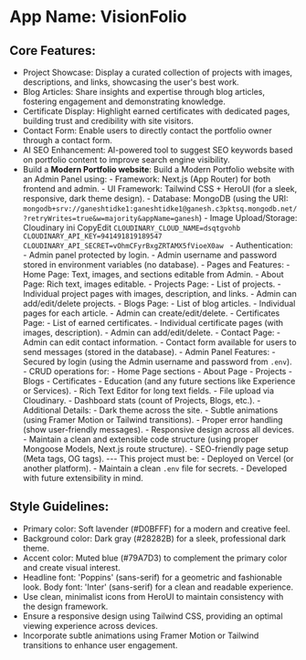 # **App Name**: VisionFolio

## Core Features:

- Project Showcase: Display a curated collection of projects with images, descriptions, and links, showcasing the user's best work.
- Blog Articles: Share insights and expertise through blog articles, fostering engagement and demonstrating knowledge.
- Certificate Display: Highlight earned certificates with dedicated pages, building trust and credibility with site visitors.
- Contact Form: Enable users to directly contact the portfolio owner through a contact form.
- AI SEO Enhancement: AI-powered tool to suggest SEO keywords based on portfolio content to improve search engine visibility.
- Build a **Modern Portfolio website**: Build a Modern Portfolio website with an Admin Panel using:  - Framework: Next.js (App Router) for both frontend and admin. - UI Framework: Tailwind CSS + HeroUI (for a sleek, responsive, dark theme design). - Database: MongoDB (using the URI: `mongodb+srv://ganeshtidke1:ganeshtidke1@ganesh.c3pktsq.mongodb.net/?retryWrites=true&w=majority&appName=ganesh`) - Image Upload/Storage: Cloudinary ini CopyEdit `CLOUDINARY_CLOUD_NAME=dsqtgvohb CLOUDINARY_API_KEY=941491819189547 CLOUDINARY_API_SECRET=vOhmCFyrBxgZRTAMX5fVioeX0aw ` - Authentication:  - Admin panel protected by login. - Admin username and password stored in environment variables (no database). - Pages and Features:  - Home Page: Text, images, and sections editable from Admin. - About Page: Rich text, images editable. - Projects Page:  - List of projects. - Individual project pages with images, description, and links. - Admin can add/edit/delete projects. - Blogs Page:  - List of blog articles. - Individual pages for each article. - Admin can create/edit/delete. - Certificates Page:  - List of earned certificates. - Individual certificate pages (with images, description). - Admin can add/edit/delete. - Contact Page:  - Admin can edit contact information. - Contact form available for users to send messages (stored in the database). - Admin Panel Features:  - Secured by login (using the Admin username and password from `.env`). - CRUD operations for:  - Home Page sections - About Page - Projects - Blogs - Certificates - Education (and any future sections like Experience or Services). - Rich Text Editor for long text fields. - File upload via Cloudinary. - Dashboard stats (count of Projects, Blogs, etc.). - Additional Details:  - Dark theme across the site. - Subtle animations (using Framer Motion or Tailwind transitions). - Proper error handling (show user-friendly messages). - Responsive design across all devices. - Maintain a clean and extensible code structure (using proper Mongoose Models, Next.js route structure). - SEO-friendly page setup (Meta tags, OG tags). --- This project must be: - Deployed on Vercel (or another platform). - Maintain a clean `.env` file for secrets. - Developed with future extensibility in mind.

## Style Guidelines:

- Primary color: Soft lavender (#D0BFFF) for a modern and creative feel.
- Background color: Dark gray (#28282B) for a sleek, professional dark theme.
- Accent color: Muted blue (#79A7D3) to complement the primary color and create visual interest.
- Headline font: 'Poppins' (sans-serif) for a geometric and fashionable look. Body font: 'Inter' (sans-serif) for a clean and readable experience.
- Use clean, minimalist icons from HeroUI to maintain consistency with the design framework.
- Ensure a responsive design using Tailwind CSS, providing an optimal viewing experience across devices.
- Incorporate subtle animations using Framer Motion or Tailwind transitions to enhance user engagement.